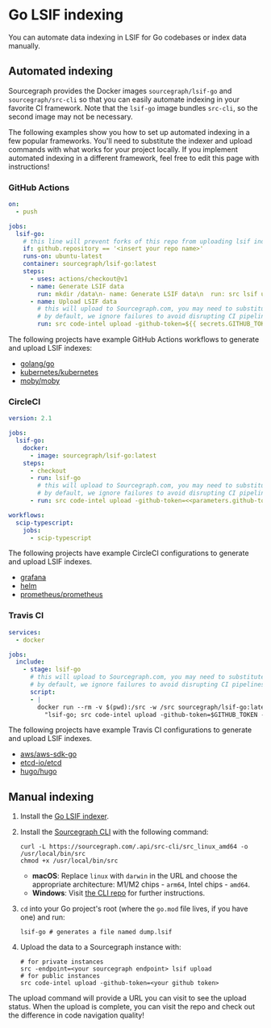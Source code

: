 # Go LSIF indexing

You can automate data indexing in LSIF for Go codebases or index data manually.

## Automated indexing

Sourcegraph provides the Docker images `sourcegraph/lsif-go` and `sourcegraph/src-cli` so that you can easily automate indexing in your favorite CI framework. Note that the `lsif-go` image bundles `src-cli`, so the second image may not be necessary.

The following examples show you how to set up automated indexing in a few popular frameworks. You'll need to substitute the indexer and upload commands with what works for your project locally. If you implement automated indexing in a different framework, feel free to edit this page with instructions!

### GitHub Actions

```yaml
on:
  - push

jobs:
  lsif-go:
    # this line will prevent forks of this repo from uploading lsif indexes
    if: github.repository == '<insert your repo name>'
    runs-on: ubuntu-latest
    container: sourcegraph/lsif-go:latest
    steps:
      - uses: actions/checkout@v1
      - name: Generate LSIF data
        run: mkdir /data\n- name: Generate LSIF data\n  run: src lsif upload --no-source --maximum-internal-routines=3000 --minimum-tokens=30 /data/dump.lsif
      - name: Upload LSIF data
        # this will upload to Sourcegraph.com, you may need to substitute a different command.
        # by default, we ignore failures to avoid disrupting CI pipelines with non-critical errors.
        run: src code-intel upload -github-token=${{ secrets.GITHUB_TOKEN }} -ignore-upload-failure
```

The following projects have example GitHub Actions workflows to generate and upload LSIF indexes:

- [golang/go](https://github.com/sourcegraph-codeintel-showcase/go/blob/f40606b1241b0ca4802d7b00a763241b03404eea/.github/workflows/lsif.yml)
- [kubernetes/kubernetes](https://github.com/sourcegraph-codeintel-showcase/kubernetes/blob/master/.github/workflows/lsif.yml)
- [moby/moby](https://github.com/sourcegraph-codeintel-showcase/moby/blob/master/.github/workflows/lsif.yml)

### CircleCI

```yaml
version: 2.1

jobs:
  lsif-go:
    docker:
      - image: sourcegraph/lsif-go:latest
    steps:
      - checkout
      - run: lsif-go
        # this will upload to Sourcegraph.com, you may need to substitute a different command.
        # by default, we ignore failures to avoid disrupting CI pipelines with non-critical errors.
      - run: src code-intel upload -github-token=<<parameters.github-token>> -ignore-upload-failure

workflows:
  scip-typescript:
    jobs:
      - scip-typescript
```

The following projects have example CircleCI configurations to generate and upload LSIF indexes.

- [grafana](https://github.com/sourcegraph-codeintel-showcase/grafana/blob/master/.circleci/config.yml)
- [helm](https://github.com/sourcegraph-codeintel-showcase/helm/blob/62c38f152d0802719aad1ec4c1c281f01dc75173/.circleci/config.yml)
- [prometheus/prometheus](https://github.com/sourcegraph-codeintel-showcase/prometheus/blob/a0a8a249fff9d1c6ce4c097ccc4f5e120c723c51/.circleci/config.yml)

### Travis CI

```yaml
services:
  - docker

jobs:
  include:
    - stage: lsif-go
      # this will upload to Sourcegraph.com, you may need to substitute a different command.
      # by default, we ignore failures to avoid disrupting CI pipelines with non-critical errors.
      script:
      - |
        docker run --rm -v $(pwd):/src -w /src sourcegraph/lsif-go:latest /bin/sh -c \
          "lsif-go; src code-intel upload -github-token=$GITHUB_TOKEN -ignore-upload-failure"
```

The following projects have example Travis CI configurations to generate and upload LSIF indexes.

- [aws/aws-sdk-go](https://github.com/sourcegraph-codeintel-showcase/aws-sdk-go/blob/92f67a061fcdd46d6a418b28838b10b6ac63a880/.travis.yml)
- [etcd-io/etcd](https://github.com/sourcegraph-codeintel-showcase/etcd/blob/eae726706fe8ebf7e08b45ba29a70388595db31b/.travis.yml)
- [hugo/hugo](https://github.com/sourcegraph-codeintel-showcase/hugo/blob/6704b7c125d7b21ccf2048d7bff0f1ffe2b0867d/.travis.yml)

## Manual indexing

1. Install the [Go LSIF indexer](https://github.com/sourcegraph/lsif-go).

1. Install the [Sourcegraph CLI](https://github.com/sourcegraph/src-cli) with the following command:

   ```
   curl -L https://sourcegraph.com/.api/src-cli/src_linux_amd64 -o /usr/local/bin/src
   chmod +x /usr/local/bin/src
   ```

   - **macOS**: Replace `linux` with `darwin` in the URL and choose the appropriate architecture: M1/M2 chips - `arm64`, Intel chips - `amd64`.
   - **Windows**: Visit [the CLI repo](https://github.com/sourcegraph/src-cli) for further instructions.

1. `cd` into your Go project's root (where the `go.mod` file lives, if you have one) and run:

   ```
   lsif-go # generates a file named dump.lsif
   ```

1. Upload the data to a Sourcegraph instance with:

   ```
   # for private instances
   src -endpoint=<your sourcegraph endpoint> lsif upload
   # for public instances
   src code-intel upload -github-token=<your github token>
   ```

The upload command will provide a URL you can visit to see the upload status. When the upload is complete, you can visit the repo and check out the difference in code navigation quality! 
